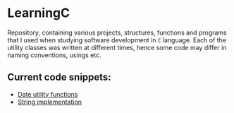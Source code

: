 # LearningC

Repository, containing various projects, structures, functions and programs that I used when studying software development in `C` language. Each of the utility classes was written at different times, hence some code may differ in naming conventions, usings etc.

## Current code snippets:

- [Date utility functions](/date)
- [String implementation](/string)